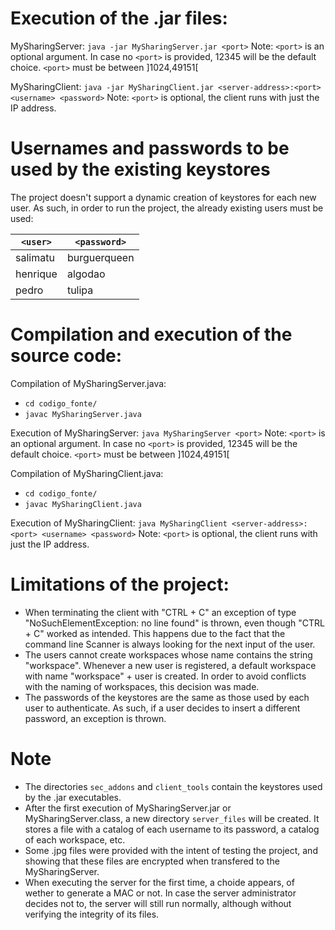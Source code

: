 # Execution of the .jar files:

MySharingServer: `java -jar MySharingServer.jar <port>`
Note: `<port>` is an optional argument. In case no `<port>` is provided, 12345 will be the default choice.
      `<port>` must be between ]1024,49151[

MySharingClient: `java -jar MySharingClient.jar <server-address>:<port> <username> <password>`
Note: `<port>` is optional, the client runs with just the IP address.

# Usernames and passwords to be used by the existing keystores
The project doesn't support a dynamic creation of keystores for each new user. As such, in order to run the project, the already existing users must be used:

<table>
  <thead>
    <tr>
      <th><code>&lt;user&gt;</code></th>
      <th><code>&lt;password&gt;</code></th>
    </tr>
  </thead>
  <tbody>
    <tr><td>salimatu</td><td>burguerqueen</td></tr>
    <tr><td>henrique</td><td>algodao</td></tr>
    <tr><td>pedro</td><td>tulipa</td></tr>
  </tbody>
</table>

# Compilation and execution of the source code:

Compilation of MySharingServer.java: 
- `cd codigo_fonte/`
- `javac MySharingServer.java`

Execution of MySharingServer: `java MySharingServer <port>`
Note: `<port>` is an optional argument. In case no `<port>` is provided, 12345 will be the default choice.
      `<port>` must be between ]1024,49151[

Compilation of MySharingClient.java: 
- `cd codigo_fonte/`
- `javac MySharingClient.java`

Execution of MySharingClient: `java MySharingClient <server-address>:<port> <username> <password>`
Note: `<port>` is optional, the client runs with just the IP address.

# Limitations of the project:
- When terminating the client with "CTRL + C" an exception of type "NoSuchElementException: no line found" is thrown, even though "CTRL + C" worked as intended. This happens due to the fact that the command line Scanner is always looking for the next input of the user. 
- The users cannot create workspaces whose name contains the string "workspace". Whenever a new user is registered, a default workspace with name "workspace" + user is created. In order to avoid conflicts with the naming of workspaces, this decision was made.
- The passwords of the keystores are the same as those used by each user to authenticate. As such, if a user decides to insert a different password, an exception is thrown. 

# Note
- The directories `sec_addons` and `client_tools` contain the keystores used by the .jar executables.
- After the first execution of MySharingServer.jar or MySharingServer.class, a new directory `server_files` will be created. It stores a file with a catalog of each username to its password, a catalog of each workspace, etc.
- Some .jpg files were provided with the intent of testing the project, and showing that these files are encrypted when transfered to the MySharingServer.
- When executing the server for the first time, a choide appears, of wether to generate a MAC or not. In case the server administrator decides not to, the server will still run normally, although without verifying the integrity of its files.
